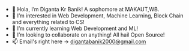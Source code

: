 - 👋 Hola, I’m Diganta Kr Banik! A sophomore at MAKAUT,WB.
- 👀 I’m interested in Web Development, Machine Learning, Block Chain and everything related to CS!
- 🌱 I’m currently learning Web Development and ML!
- 💞️ I’m looking to collaborate on anything! All hail Open Source!
- 📫 Email's right here -> digantabanik2000@gmail.com

<!---
developer-diganta/developer-diganta is a ✨ special ✨ repository because its `README.md` (this file) appears on your GitHub profile.
You can click the Preview link to take a look at your changes.
--->
